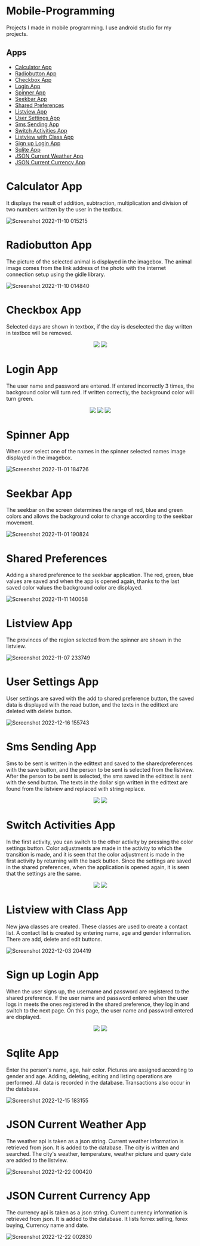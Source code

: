 # Mobile-Programming
Projects I made in mobile programming. I use android studio for my projects.

## Apps
- [Calculator App](#calculator-app)
- [Radiobutton App](#radiobutton-app)
- [Checkbox App](#checkbox-app)
- [Login App](#login-app)
- [Spinner App](#spinner-app)
- [Seekbar App](#seekbar-app)
- [Shared Preferences](#shared-preferences)
- [Listview App](#listview-app)
- [User Settings App](#user-settings-app)
- [Sms Sending App](#sms-sending-app)
- [Switch Activities App](#switch-activities-app)
- [Listview with Class App](#listview-with-class-app)
- [Sign up Login App](#sign-up-login-app)
- [Sqlite App](#sqlite-app)
- [JSON Current Weather App](#json-current-weather-app)
- [JSON Current Currency App](#json-current-currency-app)

# Calculator App
It displays the result of addition, subtraction, multiplication and division of two numbers written by the user in the textbox.

![Screenshot 2022-11-10 015215](https://user-images.githubusercontent.com/102357822/200959412-cd4aa670-fca4-4a36-a6dd-52d88b359ff9.png)



# Radiobutton App
The picture of the selected animal is displayed in the imagebox. The animal image comes from the link address of the photo with the internet connection setup using the gidle library.

![Screenshot 2022-11-10 014840](https://user-images.githubusercontent.com/102357822/200958951-91a75ecf-5800-4000-8b13-72a515e55625.png)



# Checkbox App
Selected days are shown in textbox, if the day is deselected the day written in textbox will be removed.

<p align="middle">
  <img src="https://user-images.githubusercontent.com/102357822/211897726-1299c090-0958-4a3e-ae48-f13c327d03b4.png"/>
  <img src="https://user-images.githubusercontent.com/102357822/211897741-e49cec54-875d-4b75-8cb7-5491bc43c3ab.png"/>
</p>


# Login App
The user name and password are entered. If entered incorrectly 3 times, the background color will turn red. If written correctly, the background color will turn green. 

<p align="middle">
  <img src="https://user-images.githubusercontent.com/102357822/212309916-b1ec21f1-a9c9-4eb1-8fb6-5ccd4c774909.png"/>
  <img src="https://user-images.githubusercontent.com/102357822/212309921-8adbd0c8-e7e0-4efd-970f-df9c75456065.png"/>
  <img src="https://user-images.githubusercontent.com/102357822/212309930-dc1be861-ecb4-4eba-910d-c21f219b3369.png"/>
</p>

# Spinner App
When user select one of the names in the spinner selected names image displayed in the imagebox.

![Screenshot 2022-11-01 184726](https://user-images.githubusercontent.com/102357822/199558936-983aa1d3-ec55-4e78-837c-32964e512e65.png)



# Seekbar App
The seekbar on the screen determines the range of red, blue and green colors and allows the background color to change according to the seekbar movement.

![Screenshot 2022-11-01 190824](https://user-images.githubusercontent.com/102357822/199559020-5dfec4fb-20cb-4fd0-8068-39f8fa7a2335.png)



# Shared Preferences
Adding a shared preference to the seekbar application. The red, green, blue values are saved and when the app is opened again, thanks to the last saved color values the background color are displayed.

![Screenshot 2022-11-11 140058](https://user-images.githubusercontent.com/102357822/201327040-961be504-9e43-4b1b-a4e1-fbfbe19e81e1.png)



# Listview App
The provinces of the region selected from the spinner are shown in the listview.

![Screenshot 2022-11-07 233749](https://user-images.githubusercontent.com/102357822/200410486-7b03b3a5-04aa-485b-b364-40f1775fdf80.png)



# User Settings App
User settings are saved with the add to shared preference button, the saved data is displayed with the read button, and the texts in the edittext are deleted with delete button.

![Screenshot 2022-12-16 155743](https://user-images.githubusercontent.com/102357822/208103491-4a03787a-b8f9-444d-824b-5625e0db6af5.png)


# Sms Sending App
Sms to be sent is written in the edittext and saved to the sharedpreferences with the save button, and the person to be sent is selected from the listview. After the person to be sent is selected, the sms saved in the edittext is sent with the send button. The texts in the dollar sign written in the edittext are found from the listview and replaced with string replace.

<p align="middle">
  <img src="https://user-images.githubusercontent.com/102357822/200911505-ba2d75d2-a058-48be-abd2-45e04d3cafb8.png"/>
  <img src="https://user-images.githubusercontent.com/102357822/200911526-b89e346e-3b30-4315-96e8-7d9f2eba059a.png"/>
</p>


# Switch Activities App
In the first activity, you can switch to the other activity by pressing the color settings button. Color adjustments are made in the activity to which the transition is made, and it is seen that the color adjustment is made in the first activity by returning with the back button. Since the settings are saved in the shared preferences, when the application is opened again, it is seen that the settings are the same.

<p align="middle">
  <img src="https://user-images.githubusercontent.com/102357822/205444651-bc2c25fe-a559-4f0d-90fa-398b5e91c1c4.png"/>
  <img src="https://user-images.githubusercontent.com/102357822/205444654-fe1d0d57-03cd-4d31-80d4-34a4e0e70b11.png"/>
</p>

# Listview with Class App
New java classes are created. These classes are used to create a contact list. A contact list is created by entering name, age and gender information. There are add, delete and edit buttons. 

![Screenshot 2022-12-03 204419](https://user-images.githubusercontent.com/102357822/205455024-344c3568-a67f-4bfc-9baa-72d91d707990.png)

# Sign up Login App
When the user signs up, the username and password are registered to the shared preference. If the user name and password entered when the user logs in meets the ones registered in the shared preference, they log in and switch to the next page. On this page, the user name and password entered are displayed.

<p align="middle">
  <img src="https://user-images.githubusercontent.com/102357822/206709348-99b8c23b-4dcc-469b-8b9a-66973b66fc43.png"/>
  <img src="https://user-images.githubusercontent.com/102357822/206709359-6b7c55b9-5230-4a80-b71c-92e15984c6fa.png"/>
</p>

# Sqlite App
Enter the person's name, age, hair color. Pictures are assigned according to gender and age. Adding, deleting, editing and listing operations are performed. All data is recorded in the database. Transactions also occur in the database.

![Screenshot 2022-12-15 183155](https://user-images.githubusercontent.com/102357822/207904117-f74c7086-71ba-4435-8f1d-09243c2c194c.png)


# JSON Current Weather App
The weather api is taken as a json string. Current weather information is retrieved from json. It is added to the database. The city is written and searched. The city's weather, temperature, weather picture and query date are added to the listview.

![Screenshot 2022-12-22 000420](https://user-images.githubusercontent.com/102357822/209002512-c226eb89-d0ec-4a9f-8f4b-258a6bd2b924.png)


# JSON Current Currency App
The currency api is taken as a json string. Current currency information is retrieved from json. It is added to the database. It lists forrex selling, forex buying, Currency name and date.

![Screenshot 2022-12-22 002830](https://user-images.githubusercontent.com/102357822/209005801-0c11bdf1-fa2a-4be5-b2e1-5848028ac89f.png)
